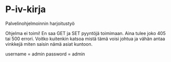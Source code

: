 # P-iv-kirja
Palvelinohjelmoinnin harjoitustyö

Ohjelma ei toimi! En saa GET ja SET pyyntöjä toimimaan. Aina tulee joko 405 tai 500 errori. Voitko kuitenkin katsoa mistä tämä voisi johtua ja vähän antaa vinkkejä miten saisin nämä asiat kuntoon.

username = admin password = admin
